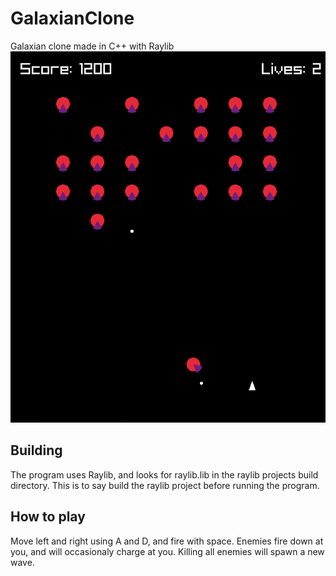# GalaxianClone
Galaxian clone made in C++ with Raylib
![Screenshot](Screenshot.png)

## Building
The program uses Raylib, and looks for raylib.lib in the raylib projects build directory.
This is to say build the raylib project before running the program.

## How to play
Move left and right using A and D, and fire with space.
Enemies fire down at you, and will occasionaly charge at you. Killing all enemies will spawn a new wave.

